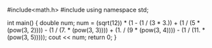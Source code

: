 #include<math.h>
#include <iostream>
using namespace std;

int main() {
	double num;
	num = (sqrt(12)) * (1 - (1 / (3 * 3.)) + (1 / (5 * (pow(3, 2)))) - (1 / (7. * (pow(3, 3)))) + (1. / (9 * (pow(3, 4)))) - (1 / (11. * (pow(3, 5)))));
	cout << num;
	return 0;
}
